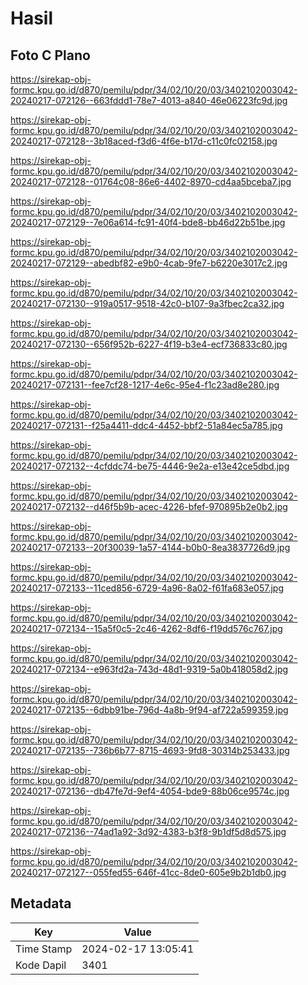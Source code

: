 # Hasil

## Foto C Plano

https://sirekap-obj-formc.kpu.go.id/d870/pemilu/pdpr/34/02/10/20/03/3402102003042-20240217-072126--663fddd1-78e7-4013-a840-46e06223fc9d.jpg

https://sirekap-obj-formc.kpu.go.id/d870/pemilu/pdpr/34/02/10/20/03/3402102003042-20240217-072128--3b18aced-f3d6-4f6e-b17d-c11c0fc02158.jpg

https://sirekap-obj-formc.kpu.go.id/d870/pemilu/pdpr/34/02/10/20/03/3402102003042-20240217-072128--01764c08-86e6-4402-8970-cd4aa5bceba7.jpg

https://sirekap-obj-formc.kpu.go.id/d870/pemilu/pdpr/34/02/10/20/03/3402102003042-20240217-072129--7e06a614-fc91-40f4-bde8-bb46d22b51be.jpg

https://sirekap-obj-formc.kpu.go.id/d870/pemilu/pdpr/34/02/10/20/03/3402102003042-20240217-072129--abedbf82-e9b0-4cab-9fe7-b6220e3017c2.jpg

https://sirekap-obj-formc.kpu.go.id/d870/pemilu/pdpr/34/02/10/20/03/3402102003042-20240217-072130--919a0517-9518-42c0-b107-9a3fbec2ca32.jpg

https://sirekap-obj-formc.kpu.go.id/d870/pemilu/pdpr/34/02/10/20/03/3402102003042-20240217-072130--656f952b-6227-4f19-b3e4-ecf736833c80.jpg

https://sirekap-obj-formc.kpu.go.id/d870/pemilu/pdpr/34/02/10/20/03/3402102003042-20240217-072131--fee7cf28-1217-4e6c-95e4-f1c23ad8e280.jpg

https://sirekap-obj-formc.kpu.go.id/d870/pemilu/pdpr/34/02/10/20/03/3402102003042-20240217-072131--f25a4411-ddc4-4452-bbf2-51a84ec5a785.jpg

https://sirekap-obj-formc.kpu.go.id/d870/pemilu/pdpr/34/02/10/20/03/3402102003042-20240217-072132--4cfddc74-be75-4446-9e2a-e13e42ce5dbd.jpg

https://sirekap-obj-formc.kpu.go.id/d870/pemilu/pdpr/34/02/10/20/03/3402102003042-20240217-072132--d46f5b9b-acec-4226-bfef-970895b2e0b2.jpg

https://sirekap-obj-formc.kpu.go.id/d870/pemilu/pdpr/34/02/10/20/03/3402102003042-20240217-072133--20f30039-1a57-4144-b0b0-8ea3837726d9.jpg

https://sirekap-obj-formc.kpu.go.id/d870/pemilu/pdpr/34/02/10/20/03/3402102003042-20240217-072133--11ced856-6729-4a96-8a02-f61fa683e057.jpg

https://sirekap-obj-formc.kpu.go.id/d870/pemilu/pdpr/34/02/10/20/03/3402102003042-20240217-072134--15a5f0c5-2c46-4262-8df6-f19dd576c767.jpg

https://sirekap-obj-formc.kpu.go.id/d870/pemilu/pdpr/34/02/10/20/03/3402102003042-20240217-072134--e963fd2a-743d-48d1-9319-5a0b418058d2.jpg

https://sirekap-obj-formc.kpu.go.id/d870/pemilu/pdpr/34/02/10/20/03/3402102003042-20240217-072135--6dbb91be-796d-4a8b-9f94-af722a599359.jpg

https://sirekap-obj-formc.kpu.go.id/d870/pemilu/pdpr/34/02/10/20/03/3402102003042-20240217-072135--736b6b77-8715-4693-9fd8-30314b253433.jpg

https://sirekap-obj-formc.kpu.go.id/d870/pemilu/pdpr/34/02/10/20/03/3402102003042-20240217-072136--db47fe7d-9ef4-4054-bde9-88b06ce9574c.jpg

https://sirekap-obj-formc.kpu.go.id/d870/pemilu/pdpr/34/02/10/20/03/3402102003042-20240217-072136--74ad1a92-3d92-4383-b3f8-9b1df5d8d575.jpg

https://sirekap-obj-formc.kpu.go.id/d870/pemilu/pdpr/34/02/10/20/03/3402102003042-20240217-072127--055fed55-646f-41cc-8de0-605e9b2b1db0.jpg


## Metadata

| Key        | Value               |
| ---------- | ------------------- |
| Time Stamp | 2024-02-17 13:05:41 |
| Kode Dapil | 3401                |



